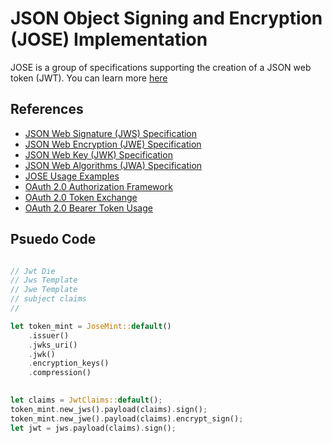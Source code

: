 # JSON Object Signing and Encryption (JOSE) Implementation

JOSE is a group of specifications supporting the creation of a JSON web token (JWT).  You can learn more [here](https://datatracker.ietf.org/wg/jose/about/)

## References

- [JSON Web Signature (JWS) Specification](https://datatracker.ietf.org/doc/rfc7515/)
- [JSON Web Encryption (JWE) Specification](https://datatracker.ietf.org/doc/rfc7516/)
- [JSON Web Key (JWK) Specification](https://datatracker.ietf.org/doc/rfc7517/)
- [JSON Web Algorithms (JWA) Specification](https://datatracker.ietf.org/doc/rfc7518/)
- [JOSE Usage Examples](https://datatracker.ietf.org/doc/rfc7520/)
- [OAuth 2.0 Authorization Framework](https://datatracker.ietf.org/doc/html/rfc6749)
- [OAuth 2.0 Token Exchange](https://datatracker.ietf.org/doc/html/rfc8693)
- [OAuth 2.0 Bearer Token Usage](https://datatracker.ietf.org/doc/html/rfc6750)

## Psuedo Code

```rust

// Jwt Die
// Jws Template
// Jwe Template
// subject claims
// 

let token_mint = JoseMint::default()
    .issuer()
    .jwks_uri()
    .jwk()
    .encryption_keys()
    .compression()
    

let claims = JwtClaims::default();
token_mint.new_jws().payload(claims).sign();
token_mint.new_jwe().payload(claims).encrypt_sign();
let jwt = jws.payload(claims).sign();
    


```